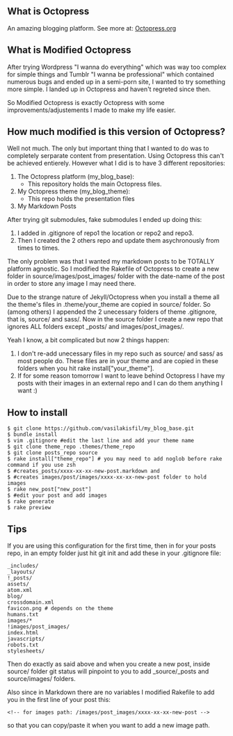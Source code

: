 ## What is Octopress
An amazing blogging platform. See more at: [Octopress.org](http://octopress.org)

## What is Modified Octopress
After trying Wordpress "I wanna do everything" which was way too complex for simple things and Tumblr "I wanna be professional" which contained numerous bugs and ended up in a semi-porn site, I wanted to try something more simple. I landed up in Octopress and haven't regreted since then.

So Modified Octopress is exactly Octopress with some improvements/adjustements I made to make my life easier.

## How much modified is this version of Octopress?
Well not much. The only but important thing that I wanted to do was to completely serparate content from presentation. Using Octopress this can't be achieved entierely. However what I did is to have 3 different repositories:

1. The Octopress platform (my_blog_base):
    - This repository holds the main Octopress files.
2. My Octopress theme (my_blog_theme):
    - This repo holds the presentation files
3. My Markdown Posts


After trying git submodules, fake submodules I ended up doing this:

1. I added in .gitignore of repo1 the location or repo2 and repo3.
2. Then I created the 2 others repo and update them asychronously from times to times.


The only problem was that I wanted my markdown posts to be TOTALLY platform agnostic. So I modified the Rakefile of Octopress to create a new folder in source/images/post_images/ folder with the date-name of the post in order to store any image I may need there.

Due to the strange nature of Jekyll/Octopress when you install a theme all the theme's files in .theme/your_theme are copied in source/ folder. So (among others) I appended the 2 unecessary folders of theme .gitignore, that is, source/ and sass/. Now in the source folder I create a new repo that ignores ALL folders except _posts/ and images/post_images/.

Yeah I know, a bit complicated but now 2 things happen:

1. I don't re-add unecessary files in my repo such as source/ and sass/ as most people do. These files are in your theme and are copied in these folders when you hit rake install["your_theme"].
2. If for some reason tomorrow I want to leave behind Octopress I have my posts with their images in an external repo and I can do them anything I want :)


## How to install

```
$ git clone https://github.com/vasilakisfil/my_blog_base.git
$ bundle install
$ vim .gitignore #edit the last line and add your theme name
$ git clone theme_repo .themes/theme_repo
$ git clone posts_repo source
$ rake install["theme_repo"] # you may need to add noglob before rake command if you use zsh
$ #creates_posts/xxxx-xx-xx-new-post.markdown and
$ #creates images/post/images/xxxx-xx-xx-new-post folder to hold images
$ rake new_post["new_post"]
$ #edit your post and add images
$ rake generate
$ rake preview
```

##  Tips
If you are using this configuration for the first time, then in for your posts repo, in an empty folder just hit git init and add these in your .gitignore file:

    _includes/
    _layouts/
    !_posts/
    assets/
    atom.xml
    blog/
    crossdomain.xml
    favicon.png # depends on the theme
    humans.txt
    images/*
    !images/post_images/
    index.html
    javascripts/
    robots.txt
    stylesheets/

Then do exactly as said above and when you create a new post, inside source/ folder git status will pinpoint to you to add _source/_posts and source/images/ folders.

Also since in Markdown there are no variables I modified Rakefile to add you in the first line of your post this:

    <!-- for images path: /images/post_images/xxxx-xx-xx-new-post -->
    
so that you can copy/paste it when you want to add a new image path.
